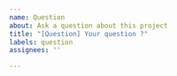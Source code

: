 ```yaml
---
name: Question
about: Ask a question about this project
title: "[Question] Your question ?"
labels: question
assignees: ''

---
```


